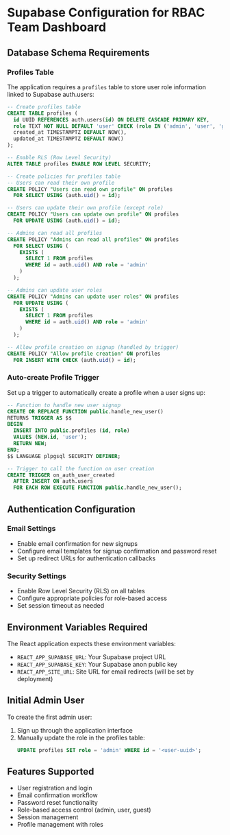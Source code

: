 # Supabase Configuration for RBAC Team Dashboard

## Database Schema Requirements

### Profiles Table
The application requires a `profiles` table to store user role information linked to Supabase auth.users:

```sql
-- Create profiles table
CREATE TABLE profiles (
  id UUID REFERENCES auth.users(id) ON DELETE CASCADE PRIMARY KEY,
  role TEXT NOT NULL DEFAULT 'user' CHECK (role IN ('admin', 'user', 'guest')),
  created_at TIMESTAMPTZ DEFAULT NOW(),
  updated_at TIMESTAMPTZ DEFAULT NOW()
);

-- Enable RLS (Row Level Security)
ALTER TABLE profiles ENABLE ROW LEVEL SECURITY;

-- Create policies for profiles table
-- Users can read their own profile
CREATE POLICY "Users can read own profile" ON profiles
  FOR SELECT USING (auth.uid() = id);

-- Users can update their own profile (except role)
CREATE POLICY "Users can update own profile" ON profiles
  FOR UPDATE USING (auth.uid() = id);

-- Admins can read all profiles
CREATE POLICY "Admins can read all profiles" ON profiles
  FOR SELECT USING (
    EXISTS (
      SELECT 1 FROM profiles 
      WHERE id = auth.uid() AND role = 'admin'
    )
  );

-- Admins can update user roles
CREATE POLICY "Admins can update user roles" ON profiles
  FOR UPDATE USING (
    EXISTS (
      SELECT 1 FROM profiles 
      WHERE id = auth.uid() AND role = 'admin'
    )
  );

-- Allow profile creation on signup (handled by trigger)
CREATE POLICY "Allow profile creation" ON profiles
  FOR INSERT WITH CHECK (auth.uid() = id);
```

### Auto-create Profile Trigger
Set up a trigger to automatically create a profile when a user signs up:

```sql
-- Function to handle new user signup
CREATE OR REPLACE FUNCTION public.handle_new_user()
RETURNS TRIGGER AS $$
BEGIN
  INSERT INTO public.profiles (id, role)
  VALUES (NEW.id, 'user');
  RETURN NEW;
END;
$$ LANGUAGE plpgsql SECURITY DEFINER;

-- Trigger to call the function on user creation
CREATE TRIGGER on_auth_user_created
  AFTER INSERT ON auth.users
  FOR EACH ROW EXECUTE FUNCTION public.handle_new_user();
```

## Authentication Configuration

### Email Settings
- Enable email confirmation for new signups
- Configure email templates for signup confirmation and password reset
- Set up redirect URLs for authentication callbacks

### Security Settings
- Enable Row Level Security (RLS) on all tables
- Configure appropriate policies for role-based access
- Set session timeout as needed

## Environment Variables Required

The React application expects these environment variables:
- `REACT_APP_SUPABASE_URL`: Your Supabase project URL
- `REACT_APP_SUPABASE_KEY`: Your Supabase anon public key
- `REACT_APP_SITE_URL`: Site URL for email redirects (will be set by deployment)

## Initial Admin User

To create the first admin user:
1. Sign up through the application interface
2. Manually update the role in the profiles table:
   ```sql
   UPDATE profiles SET role = 'admin' WHERE id = '<user-uuid>';
   ```

## Features Supported

- User registration and login
- Email confirmation workflow
- Password reset functionality
- Role-based access control (admin, user, guest)
- Session management
- Profile management with roles
